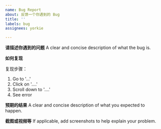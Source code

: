 ```yaml
---
name: Bug Report
about: 反馈一个你遇到的 Bug
title: ''
labels: bug
assignees: yorkie

---
```


**请描述你遇到的问题**
A clear and concise description of what the bug is.

**如何复现**

复现步骤：
1. Go to '...'
2. Click on '....'
3. Scroll down to '....'
4. See error

**预期的结果**
A clear and concise description of what you expected to happen.

**截图或视频等**
If applicable, add screenshots to help explain your problem.
